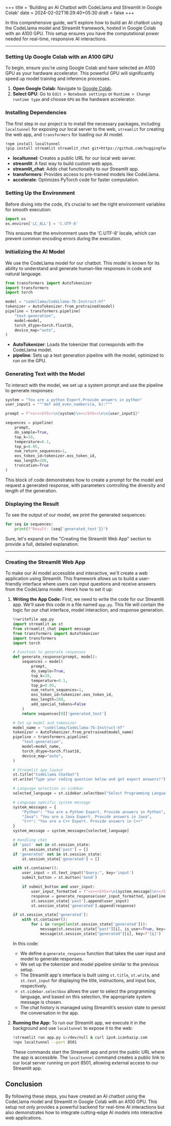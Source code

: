 +++
title = 'Building an AI Chatbot with CodeLlama and Streamlit in Google Colab'
date = 2024-02-02T18:29:40+05:30
draft = false
+++


In this comprehensive guide, we'll explore how to build an AI chatbot using the CodeLlama model and Streamlit framework, hosted in Google Colab with an A100 GPU. This setup ensures you have the computational power needed for real-time, responsive AI interactions.

---

### Setting Up Google Colab with an A100 GPU
To begin, ensure you're using Google Colab and have selected an A100 GPU as your hardware accelerator. This powerful GPU will significantly speed up model training and inference processes.

1. **Open Google Colab**: Navigate to [Google Colab](https://colab.research.google.com/).
2. **Select GPU**: Go to `Edit > Notebook settings` or `Runtime > Change runtime type` and choose `GPU` as the hardware accelerator.

### Installing Dependencies
The first step in our project is to install the necessary packages, including `localtunnel` for exposing our local server to the web, `streamlit` for creating the web app, and `transformers` for loading our AI model.

```bash
!npm install localtunnel
!pip install streamlit streamlit_chat git+https://github.com/huggingface/transformers.git@main accelerate
```

- **localtunnel**: Creates a public URL for our local web server.
- **streamlit**: A fast way to build custom web apps.
- **streamlit_chat**: Adds chat functionality to our Streamlit app.
- **transformers**: Provides access to pre-trained models like CodeLlama.
- **accelerate**: Optimizes PyTorch code for faster computation.

### Setting Up the Environment
Before diving into the code, it’s crucial to set the right environment variables for smooth execution:

```python
import os
os.environ['LC_ALL'] = 'C.UTF-8'
```

This ensures that the environment uses the 'C.UTF-8' locale, which can prevent common encoding errors during the execution.

### Initializing the AI Model
We use the CodeLlama model for our chatbot. This model is known for its ability to understand and generate human-like responses in code and natural language.

```python
from transformers import AutoTokenizer
import transformers
import torch

model = "codellama/CodeLlama-7b-Instruct-hf"
tokenizer = AutoTokenizer.from_pretrained(model)
pipeline = transformers.pipeline(
    "text-generation",
    model=model,
    torch_dtype=torch.float16,
    device_map="auto",
)
```

- **AutoTokenizer**: Loads the tokenizer that corresponds with the CodeLlama model.
- **pipeline**: Sets up a text generation pipeline with the model, optimized to run on the GPU.

### Generating Text with the Model
To interact with the model, we set up a system prompt and use the pipeline to generate responses:

```python
system = "You are a python Expert.Provide answers in python"
user_input1 = """def add_even_numbers(a, b):"""

prompt = f"<s><<SYS>>\n{system}\n<</SYS>>\n\n{user_input1}"

sequences = pipeline(
    prompt,
    do_sample=True,
    top_k=10,
    temperature=0.1,
    top_p=0.95,
    num_return_sequences=1,
    eos_token_id=tokenizer.eos_token_id,
    max_length=200,
    truncation=True
)
```

This block of code demonstrates how to create a prompt for the model and request a generated response, with parameters controlling the diversity and length of the generation.

### Displaying the Result
To see the output of our model, we print the generated sequences:

```python
for seq in sequences:
    print(f"Result: {seq['generated_text']}")
```

Sure, let's expand on the "Creating the Streamlit Web App" section to provide a full, detailed explanation:

---
### Creating the Streamlit Web App

To make our AI model accessible and interactive, we'll create a web application using Streamlit. This framework allows us to build a user-friendly interface where users can input questions and receive answers from the CodeLlama model. Here’s how to set it up:

1. **Writing the App Code:**
   First, we need to write the code for our Streamlit app. We'll save this code in a file named `app.py`. This file will contain the logic for our chat interface, model interaction, and response generation.

    ```python
    %%writefile app.py
    import streamlit as st
    from streamlit_chat import message
    from transformers import AutoTokenizer
    import transformers
    import torch

    # Function to generate responses
    def generate_response(prompt, model):
        sequences = model(
            prompt,
            do_sample=True,
            top_k=10,
            temperature=0.1,
            top_p=0.95,
            num_return_sequences=1,
            eos_token_id=tokenizer.eos_token_id,
            max_length=200,
            add_special_tokens=False
        )
        return sequences[0]['generated_text']

    # Set up model and tokenizer
    model_name = "codellama/CodeLlama-7b-Instruct-hf"
    tokenizer = AutoTokenizer.from_pretrained(model_name)
    pipeline = transformers.pipeline(
        "text-generation",
        model=model_name,
        torch_dtype=torch.float16,
        device_map="auto",
    )

    # Streamlit app layout
    st.title("CodeLlama Chatbot")
    st.write("Type your coding question below and get expert answers!")

    # Language selection in sidebar
    selected_language = st.sidebar.selectbox("Select Programming Language", ["Python", "Java", "C++"])

    # Language specific system message
    system_messages = {
        "Python": "You are a Python Expert. Provide answers in Python",
        "Java": "You are a Java Expert. Provide answers in Java",
        "C++": "You are a C++ Expert. Provide answers in C++"
    }
    system_message = system_messages[selected_language]

    # Handling chat
    if 'past' not in st.session_state:
        st.session_state['past'] = []
    if 'generated' not in st.session_state:
        st.session_state['generated'] = []

    with st.container():
        user_input = st.text_input("Query:", key='input')
        submit_button = st.button('Send')

        if submit_button and user_input:
            user_input_formatted = f"<s><<SYS>>\n{system_message}\n<</SYS>>\n\n{user_input}"
            response = generate_response(user_input_formatted, pipeline)
            st.session_state['past'].append(user_input)
            st.session_state['generated'].append(response)

    if st.session_state['generated']:
        with st.container():
            for i in range(len(st.session_state['generated'])):
                message(st.session_state["past"][i], is_user=True, key=f"{i}_user")
                message(st.session_state["generated"][i], key=f"{i}")
    ```

    In this code:
    
    - We define a `generate_response` function that takes the user input and model to generate responses.
    - We set up the tokenizer and model pipeline similar to the previous setup.
    - The Streamlit app's interface is built using `st.title`, `st.write`, and `st.text_input` for displaying the title, instructions, and input box, respectively.
    - `st.sidebar.selectbox` allows the user to select the programming language, and based on this selection, the appropriate system message is chosen.
    - The chat history is managed using Streamlit’s session state to persist the conversation in the app.

2. **Running the App:**
   To run our Streamlit app, we execute it in the background and use `localtunnel` to expose it to the web:

    ```bash
    !streamlit run app.py &>/dev/null & curl ipv4.icanhazip.com
    !npx localtunnel --port 8501
    ```

    These commands start the Streamlit app and print the public URL where the app is accessible. The `localtunnel` command creates a public link to our local server running on port 8501, allowing external access to our Streamlit app.

## Conclusion
By following these steps, you have created an AI chatbot using the CodeLlama model and Streamlit in Google Colab with an A100 GPU. This setup not only provides a powerful backend for real-time AI interactions but also demonstrates how to integrate cutting-edge AI models into interactive web applications.

